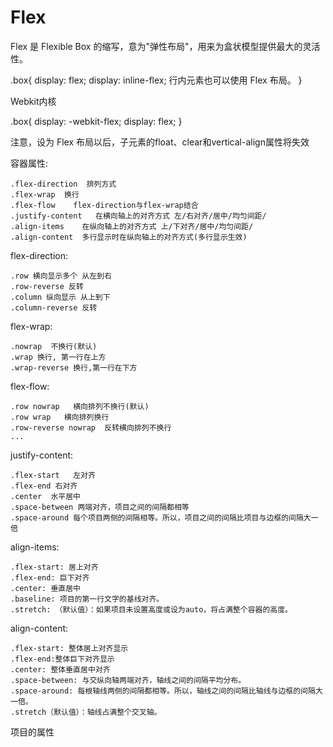 # Flex

Flex 是 Flexible Box 的缩写，意为"弹性布局"，用来为盒状模型提供最大的灵活性。


.box{
    display: flex; 
    display: inline-flex; 行内元素也可以使用 Flex 布局。
}

Webkit内核

.box{
    display: -webkit-flex;
    display: flex;
}

注意，设为 Flex 布局以后，子元素的float、clear和vertical-align属性将失效



容器属性:

    
    .flex-direction  排列方式
    .flex-wrap  换行
    .flex-flow    flex-direction与flex-wrap结合
    .justify-content   在横向轴上的对齐方式 左/右对齐/居中/均匀间距/ 
    .align-items    在纵向轴上的对齐方式 上/下对齐/居中/均匀间距/ 
    .align-content  多行显示时在纵向轴上的对齐方式(多行显示生效)
    
    
flex-direction:


    .row 横向显示多个 从左到右
    .row-reverse 反转
    .column 纵向显示 从上到下
    .column-reverse 反转
    

flex-wrap: 


    .nowrap  不换行(默认)
    .wrap 换行, 第一行在上方
    .wrap-reverse 换行,第一行在下方


flex-flow:

    .row nowrap   横向排列不换行(默认)
    .row wrap   横向排列换行
    .row-reverse nowrap  反转横向排列不换行
    ...
    
    
justify-content:

    .flex-start   左对齐
    .flex-end 右对齐
    .center  水平居中
    .space-between 两端对齐，项目之间的间隔都相等
    .space-around 每个项目两侧的间隔相等。所以，项目之间的间隔比项目与边框的间隔大一倍



align-items:

    .flex-start: 居上对齐
    .flex-end: 巨下对齐
    .center: 垂直居中
    .baseline: 项目的第一行文字的基线对齐。
    .stretch: （默认值）：如果项目未设置高度或设为auto，将占满整个容器的高度。


align-content:

    .flex-start: 整体居上对齐显示
    .flex-end:整体巨下对齐显示
    .center: 整体垂直居中对齐
    .space-between: 与交纵向轴两端对齐，轴线之间的间隔平均分布。
    .space-around: 每根轴线两侧的间隔都相等。所以，轴线之间的间隔比轴线与边框的间隔大一倍。
    .stretch（默认值）：轴线占满整个交叉轴。





项目的属性

    
